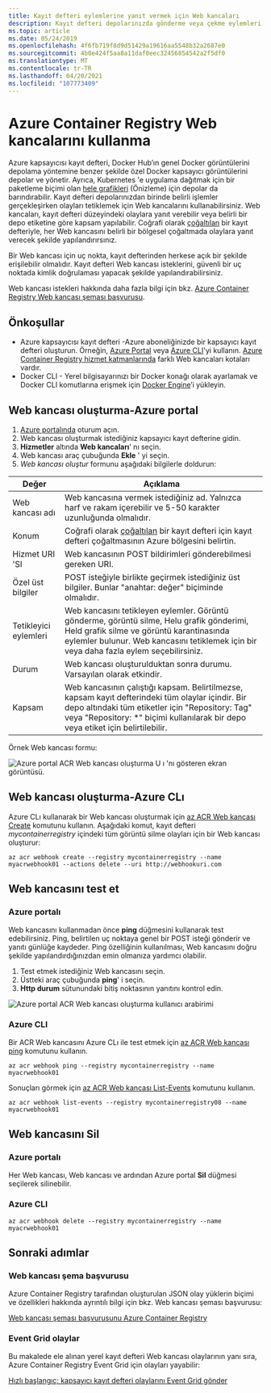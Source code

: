 ```yaml
---
title: Kayıt defteri eylemlerine yanıt vermek için Web kancaları
description: Kayıt defteri depolarınızda gönderme veya çekme eylemleri gerçekleştiğinde olayları tetiklemek için Web kancalarını nasıl kullanacağınızı öğrenin.
ms.topic: article
ms.date: 05/24/2019
ms.openlocfilehash: 4f6fb719f8d9d51429a19616aa5548b32a2687e0
ms.sourcegitcommit: 4b0e424f5aa8a11daf0eec32456854542a2f5df0
ms.translationtype: MT
ms.contentlocale: tr-TR
ms.lasthandoff: 04/20/2021
ms.locfileid: "107773409"
---
```

# <a name="using-azure-container-registry-webhooks"></a>Azure Container Registry Web kancalarını kullanma

Azure kapsayıcısı kayıt defteri, Docker Hub’ın genel Docker görüntülerini depolama yöntemine benzer şekilde özel Docker kapsayıcı görüntülerini depolar ve yönetir. Ayrıca, Kubernetes 'e uygulama dağıtmak için bir paketleme biçimi olan [hele grafikleri](container-registry-helm-repos.md) (Önizleme) için depolar da barındırabilir. Kayıt defteri depolarınızdan birinde belirli işlemler gerçekleşirken olayları tetiklemek için Web kancalarını kullanabilirsiniz. Web kancaları, kayıt defteri düzeyindeki olaylara yanıt verebilir veya belirli bir depo etiketine göre kapsam yapılabilir. Coğrafi olarak  [çoğaltılan](container-registry-geo-replication.md) bir kayıt defteriyle, her Web kancasını belirli bir bölgesel çoğaltmada olaylara yanıt verecek şekilde yapılandırırsınız.

Bir Web kancası için uç nokta, kayıt defterinden herkese açık bir şekilde erişilebilir olmalıdır. Kayıt defteri Web kancası isteklerini, güvenli bir uç noktada kimlik doğrulaması yapacak şekilde yapılandırabilirsiniz.

Web kancası istekleri hakkında daha fazla bilgi için bkz. [Azure Container Registry Web kancası şeması başvurusu](container-registry-webhook-reference.md).

## <a name="prerequisites"></a>Önkoşullar

* Azure kapsayıcısı kayıt defteri -Azure aboneliğinizde bir kapsayıcı kayıt defteri oluşturun. Örneğin, [Azure Portal](container-registry-get-started-portal.md) veya [Azure CLI](container-registry-get-started-azure-cli.md)'yi kullanın. [Azure Container Registry hizmet katmanlarında](container-registry-skus.md) farklı Web kancaları kotaları vardır.
* Docker CLI - Yerel bilgisayarınızı bir Docker konağı olarak ayarlamak ve Docker CLI komutlarına erişmek için [Docker Engine](https://docs.docker.com/engine/installation/)’i yükleyin.

## <a name="create-webhook---azure-portal"></a>Web kancası oluşturma-Azure portal

1. [Azure portalında](https://portal.azure.com) oturum açın.
1. Web kancası oluşturmak istediğiniz kapsayıcı kayıt defterine gidin.
1. **Hizmetler** altında **Web kancaları**' nı seçin.
1. Web kancası araç çubuğunda **Ekle** ' yi seçin.
1. *Web kancası oluştur* formunu aşağıdaki bilgilerle doldurun:

| Değer | Açıklama |
|---|---|
| Web kancası adı | Web kancasına vermek istediğiniz ad. Yalnızca harf ve rakam içerebilir ve 5-50 karakter uzunluğunda olmalıdır. |
| Konum | Coğrafi olarak [çoğaltılan](container-registry-geo-replication.md) bir kayıt defteri için kayıt defteri çoğaltmasının Azure bölgesini belirtin. 
| Hizmet URI 'SI | Web kancasının POST bildirimleri gönderebilmesi gereken URI. |
| Özel üst bilgiler | POST isteğiyle birlikte geçirmek istediğiniz üst bilgiler. Bunlar "anahtar: değer" biçiminde olmalıdır. |
| Tetikleyici eylemleri | Web kancasını tetikleyen eylemler. Görüntü gönderme, görüntü silme, Helu grafik gönderimi, Held grafik silme ve görüntü karantinasında eylemler bulunur. Web kancasını tetiklemek için bir veya daha fazla eylem seçebilirsiniz. |
| Durum | Web kancası oluşturulduktan sonra durumu. Varsayılan olarak etkindir. |
| Kapsam | Web kancasının çalıştığı kapsam. Belirtilmezse, kapsam kayıt defterindeki tüm olaylar içindir. Bir depo altındaki tüm etiketler için "Repository: Tag" veya "Repository: *" biçimi kullanılarak bir depo veya etiket için belirtilebilir. |

Örnek Web kancası formu:

![Azure portal ACR Web kancası oluşturma U ı 'nı gösteren ekran görüntüsü.](./media/container-registry-webhook/webhook.png)

## <a name="create-webhook---azure-cli"></a>Web kancası oluşturma-Azure CLı

Azure CLı kullanarak bir Web kancası oluşturmak için [az ACR Web kancası Create](/cli/azure/acr/webhook#az_acr_webhook_create) komutunu kullanın. Aşağıdaki komut, kayıt defteri *mycontainerregistry* içindeki tüm görüntü silme olayları için bir Web kancası oluşturur:

```azurecli-interactive
az acr webhook create --registry mycontainerregistry --name myacrwebhook01 --actions delete --uri http://webhookuri.com
```

## <a name="test-webhook"></a>Web kancasını test et

### <a name="azure-portal"></a>Azure portalı

Web kancasını kullanmadan önce **ping** düğmesini kullanarak test edebilirsiniz. Ping, belirtilen uç noktaya genel bir POST isteği gönderir ve yanıtı günlüğe kaydeder. Ping özelliğinin kullanılması, Web kancasını doğru şekilde yapılandırdığınızdan emin olmanıza yardımcı olabilir.

1. Test etmek istediğiniz Web kancasını seçin.
2. Üstteki araç çubuğunda **ping**' i seçin.
3. **Http durum** sütunundaki bitiş noktasının yanıtını kontrol edin.

![Azure portal ACR Web kancası oluşturma kullanıcı arabirimi](./media/container-registry-webhook/webhook-02.png)

### <a name="azure-cli"></a>Azure CLI

Bir ACR Web kancasını Azure CLı ile test etmek için [az ACR Web kancası ping](/cli/azure/acr/webhook#az_acr_webhook_ping) komutunu kullanın.

```azurecli-interactive
az acr webhook ping --registry mycontainerregistry --name myacrwebhook01
```

Sonuçları görmek için [az ACR Web kancası List-Events](/cli/azure/acr/webhook) komutunu kullanın.

```azurecli-interactive
az acr webhook list-events --registry mycontainerregistry08 --name myacrwebhook01
```

## <a name="delete-webhook"></a>Web kancasını Sil

### <a name="azure-portal"></a>Azure portalı

Her Web kancası, Web kancası ve ardından Azure portal **Sil** düğmesi seçilerek silinebilir.

### <a name="azure-cli"></a>Azure CLI

```azurecli-interactive
az acr webhook delete --registry mycontainerregistry --name myacrwebhook01
```

## <a name="next-steps"></a>Sonraki adımlar

### <a name="webhook-schema-reference"></a>Web kancası şema başvurusu

Azure Container Registry tarafından oluşturulan JSON olay yüklerin biçimi ve özellikleri hakkında ayrıntılı bilgi için bkz. Web kancası şeması başvurusu:

[Web kancası şeması başvurusunu Azure Container Registry](container-registry-webhook-reference.md)

### <a name="event-grid-events"></a>Event Grid olaylar

Bu makalede ele alınan yerel kayıt defteri Web kancası olaylarının yanı sıra, Azure Container Registry Event Grid için olayları yayabilir:

[Hızlı başlangıç: kapsayıcı kayıt defteri olaylarını Event Grid gönder](container-registry-event-grid-quickstart.md)
